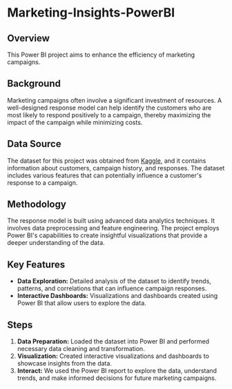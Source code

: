 # Marketing-Insights-PowerBI


## Overview

This Power BI project aims to enhance the efficiency of marketing campaigns.


## Background

Marketing campaigns often involve a significant investment of resources. A well-designed response model can help identify the customers who are most likely to respond positively to a campaign, thereby maximizing the impact of the campaign while minimizing costs.

## Data Source

The dataset for this project was obtained from [Kaggle]([https://www.kaggle.com/your-dataset-link](https://www.kaggle.com/datasets/rodsaldanha/arketing-campaign)), and it contains information about customers, campaign history, and responses. The dataset includes various features that can potentially influence a customer's response to a campaign.

## Methodology

The response model is built using advanced data analytics techniques. It involves data preprocessing and feature engineering. The project employs Power BI's capabilities to create insightful visualizations that provide a deeper understanding of the data.

## Key Features

- **Data Exploration:** Detailed analysis of the dataset to identify trends, patterns, and correlations that can influence campaign responses.
- **Interactive Dashboards:** Visualizations and dashboards created using Power BI that allow users to explore the data.


## Steps

1. **Data Preparation:** Loaded the dataset into Power BI and performed necessary data cleaning and transformation.
2. **Visualization:** Created interactive visualizations and dashboards to showcase insights from the data.
4. **Interact:** We used the Power BI report to explore the data, understand trends, and make informed decisions for future marketing campaigns.


